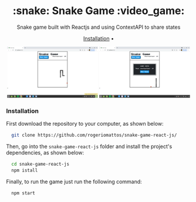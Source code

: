 <h1 align="center">:snake: Snake Game :video_game:</h1>
<p align="center">Snake game built with Reactjs and using ContextAPI to share states</p>

<p align="center">
  <a href="#installation">Installation</a> •
</p>

<p align="center">

   <img  width="49%" src="./demos/demo_2.png" />

  <img  width="49%" src="./demos/demo_3.png" />
</p>

### Installation


First download the repository to your computer, as shown below:
```bash
  git clone https://github.com/rogeriomattos/snake-game-react-js/
```

Then, go into the ``snake-game-react-js`` folder and install the project's dependencies, as shown below:
```bash
  cd snake-game-react-js
  npm istall
```

Finally, to run the game just run the following command:
```bash
  npm start
